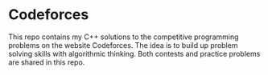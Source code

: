 # Codeforces
This repo contains my C++ solutions to the competitive programming problems on the website Codeforces. The idea is to build up problem solving skills with algorithmic thinking. Both contests and practice problems are shared in this repo.
